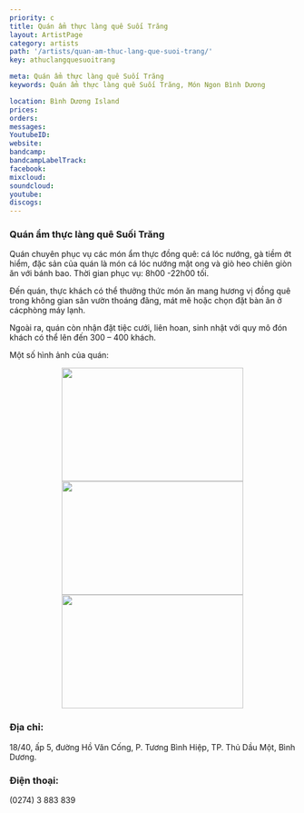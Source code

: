 ```yaml
---
priority: c
title: Quán ẩm thực làng quê Suối Trăng
layout: ArtistPage
category: artists
path: '/artists/quan-am-thuc-lang-que-suoi-trang/'
key: athuclangquesuoitrang

meta: Quán ẩm thực làng quê Suối Trăng
keywords: Quán ẩm thực làng quê Suối Trăng, Món Ngon Bình Dương

location: Bình Dương Island
prices: 
orders: 
messages: 
YoutubeID: 
website: 
bandcamp: 
bandcampLabelTrack: 
facebook: 
mixcloud: 
soundcloud: 
youtube: 
discogs: 
---
```

<h3>Quán ẩm thực làng quê Suối Trăng</h3>
Quán chuyên phục vụ các món ẩm thực đồng quê: cá lóc nướng, gà tiềm ớt hiểm, đặc sản của quán là món cá lóc nướng mật ong và giò heo chiên giòn ăn với bánh bao. Thời gian phục vụ: 8h00 -22h00 tối.

Đến quán, thực khách có thể thưởng thức món ăn mang hương vị đồng quê trong không gian sân vườn thoáng đãng, mát mẽ hoặc chọn đặt bàn ăn ở cácphòng máy lạnh.

Ngoài ra, quán còn nhận đặt tiệc cưới, liên hoan, sinh nhật với quy mô đón khách có thể lên đến 300 – 400 khách.

Một số hình ảnh của quán:
<div align="center"><img src="http://dulichbinhduong.org.vn/uploads/images/DSC00225.JPG" width="320px" height="200px"></div>
<div align="center"><img src="http://dulichbinhduong.org.vn/uploads/images/DSC00227.JPG" width="320px" height="200px"></div>
<div align="center"><img src="http://dulichbinhduong.org.vn/uploads/images/DSC00229.JPG" width="320px" height="200px"></div>

<h3>Địa chỉ:</h3> 18/40, ấp 5, đường Hồ Văn Cống, P. Tương Bình Hiệp, TP. Thủ Dầu Một, Bình Dương.

<h3>Điện thoại:</h3> (0274) 3 883 839


